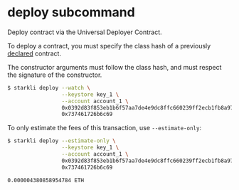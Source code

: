 # deploy subcommand

Deploy contract via the Universal Deployer Contract.

To deploy a contract, you must specify the class hash of a previously
[declared](declare.md) contract.

The constructor arguments must follow the class hash, and must respect
the signature of the constructor.

```bash
$ starkli deploy --watch \
                 --keystore key_1 \
                 --account account_1 \
                 0x0392d83f853eb1b6f57aa7de4e9dc8ffc660239ff2ecb1fb8a9749ef0d36a2ea \
                 0x737461726b6c69
```

To only estimate the fees of this transaction, use `--estimate-only`:
```bash
$ starkli deploy --estimate-only \
                 --keystore key_1 \
                 --account account_1 \
                 0x0392d83f853eb1b6f57aa7de4e9dc8ffc660239ff2ecb1fb8a9749ef0d36a2ea \
                 0x737461726b6c69

0.000004380858954784 ETH
```

